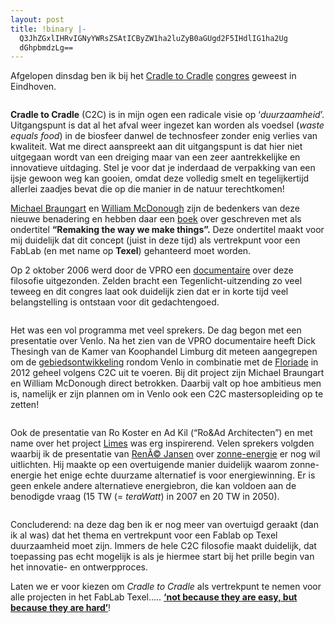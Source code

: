 ```yaml
---
layout: post
title: !binary |-
  Q3JhZGxlIHRvIGNyYWRsZSAtICByZW1ha2luZyB0aGUgd2F5IHdlIG1ha2Ug
  dGhpbmdzLg==
---
```

<p>Afgelopen dinsdag ben ik bij het <a href="http://nl.wikipedia.org/wiki/Cradle_to_cradle">Cradle to Cradle</a> <a href="http://w3.bwk.tue.nl/nl/symposia/symposium_cradle_to_cradle/">congres</a> geweest in Eindhoven.</p>
<p style="text-align:center;"><img src="/assets/2008/4/25/c2c_debat.JPG" alt="" /></p>
<p style="text-align:left;"><strong>Cradle to Cradle</strong> (C2C) is in mijn ogen een radicale visie op &#8216;<em>duurzaamheid</em>&#8217;. Uitgangspunt is dat al het afval weer ingezet kan worden als voedsel (<em>waste equals food</em>) in de biosfeer danwel de technosfeer zonder enig verlies van kwaliteit. Wat me direct aanspreekt aan dit uitgangspunt is dat hier niet uitgegaan wordt van een dreiging maar van een zeer aantrekkelijke en innovatieve uitdaging. Stel je voor dat je inderdaad de verpakking van een ijsje gewoon weg kan gooien, omdat deze volledig smelt en tegelijkertijd allerlei zaadjes bevat die op die manier in de natuur terechtkomen!</p>
<p style="text-align:left;"><a href="http://www.braungart.com/indexEN.html">Michael Braungart</a> en <a href="http://www.mcdonough.com/bio.htm">William McDonough</a> zijn de bedenkers van deze nieuwe benadering en hebben daar een <a href="http://www.amazon.com/gp/reader/0865475873/ref=sib_dp_pt#reader-link">boek</a> over geschreven met als ondertitel <strong>&#8220;Remaking the way we make things&#8221;.</strong> Deze ondertitel maakt voor mij duidelijk dat dit concept (juist in deze tijd) als vertrekpunt voor een FabLab (en met name op <strong>Texel</strong>) gehanteerd moet worden.</p>
<p style="text-align:left;">Op 2 oktober 2006 werd door de <span class="caps">VPRO</span> een <a href="http://www.vpro.nl/programma/tegenlicht/afleveringen/30458986/">documentaire</a> over deze filosofie uitgezonden. Zelden bracht een Tegenlicht-uitzending zo veel teweeg en dit congres laat ook duidelijk zien dat er in korte tijd veel belangstelling is ontstaan voor dit gedachtengoed.</p>
<p style="text-align:center;"><img src="/assets/2008/4/25/c2c_pauze.JPG" alt="" /></p>
<p style="text-align:left;">Het was een vol programma met veel sprekers. De dag begon met een presentatie over Venlo. Na het zien van de <span class="caps">VPRO</span> documentaire heeft Dick Thesingh van de Kamer van Koophandel Limburg dit meteen aangegrepen om de <a href="http://greenportvenlo.ipublisher.nl/7,greenport_venlo/13,projecten/45,klavertje_4.html">gebiedsontwikkeling</a> rondom Venlo in combinatie met de <a href="http://www.floriade.nl/">Floriade</a> in 2012 geheel volgens C2C uit te voeren. Bij dit project zijn Michael Braungart en William McDonough direct betrokken. Daarbij valt op hoe ambitieus men is, namelijk er zijn plannen om in Venlo ook een C2C mastersopleiding op te zetten!</p>
<p style="text-align:center;"><img src="/assets/2008/4/25/c2c_master_venlo.JPG" alt="" /></p>
<p style="text-align:left;">Ook de presentatie van Ro Koster en Ad Kil (&#8220;Ro&amp;Ad Architecten&#8221;) en met name over het project <a href="http://www.ro-ad.org/projecten/laboratorium.htm">Limes</a> was erg inspirerend. Velen sprekers volgden waarbij ik de presentatie van <a href="http://w3.chem.tue.nl/nl/people_pages/?script=showemp.php&amp;pid=189">RenÃ© Jansen</a> over <a href="http://www.kennislink.nl/web/show?id=133606">zonne-energie</a> er nog wil uitlichten. Hij maakte op een overtuigende manier duidelijk waarom zonne-energie het enige echte duurzame alternatief is voor energiewinning. Er is geen enkele andere alternatieve energiebron, die kan voldoen aan de benodigde vraag (15 TW (= <em>teraWatt</em>) in 2007 en 20 TW in 2050).</p>
<p style="text-align:center;"><img src="/assets/2008/4/25/c2c_solarpower_100000TW.JPG" alt="" /></p>
<p style="text-align:left;">Concluderend: na deze dag ben ik er nog meer van overtuigd geraakt (dan ik al was) dat het thema en vertrekpunt voor een Fablab op Texel duurzaamheid moet zijn. Immers de hele C2C filosofie maakt duidelijk, dat toepassing pas echt mogelijk is als je hiermee start bij het prille begin van het innovatie- en ontwerpproces.</p>
<p style="text-align:left;">Laten we er voor kiezen om <em>Cradle to Cradle</em> als vertrekpunt te nemen voor alle projecten in het FabLab Texel&#8230;.. <a href="http://nl.youtube.com/watch?v=L8Q4g-iINWU"><strong>&#8216;not because they are easy, but because they are hard&#8217;</strong></a>!</p>
